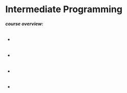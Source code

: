 # Intermediate Programming
<h5> course overview: </h5>
	<ul>
		<li><h6></h6></li>
		<li><h6></h6></li>
		<li><h6></h6></li>
    <li><h6></h6></li>
	</ul>
	

